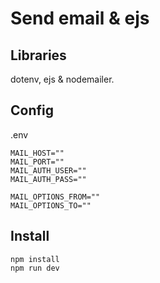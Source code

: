 # Send email & ejs

## Libraries

dotenv, ejs & nodemailer.

## Config

.env
```
MAIL_HOST=""
MAIL_PORT=""
MAIL_AUTH_USER=""
MAIL_AUTH_PASS=""

MAIL_OPTIONS_FROM=""
MAIL_OPTIONS_TO=""
```

## Install

```batch
npm install
npm run dev
```

